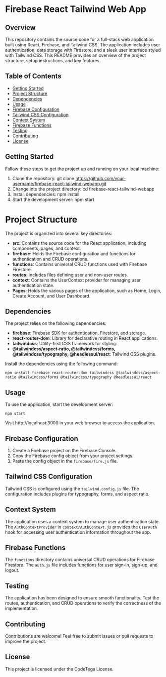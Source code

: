 # Firebase React Tailwind Web App

## Overview
This repository contains the source code for a full-stack web application built using React, Firebase, and Tailwind CSS. The application includes user authentication, data storage with Firestore, and a sleek user interface styled with Tailwind CSS. This README provides an overview of the project structure, setup instructions, and key features.

## Table of Contents
- [Getting Started](#getting-started)
- [Project Structure](#project-structure)
- [Dependencies](#dependencies)
- [Usage](#usage)
- [Firebase Configuration](#firebase-configuration)
- [Tailwind CSS Configuration](#tailwind-css-configuration)
- [Context System](#context-system)
- [Firebase Functions](#firebase-functions)
- [Testing](#testing)
- [Contributing](#contributing)
- [License](#license)

## Getting Started
Follow these steps to get the project up and running on your local machine:

1. Clone the repository: git clone https://github.com/your-username/firebase-react-tailwind-webapp.git
2. Change into the project directory: cd firebase-react-tailwind-webapp
3. Install dependencies: npm install
4. Start the development server: npm start

# Project Structure
The project is organized into several key directories:

- **src**: Contains the source code for the React application, including components, pages, and context.
- **firebase**: Holds the Firebase configuration and functions for authentication and CRUD operations.
- **functions**: Contains universal CRUD functions used with Firebase Firestore.
- **routes**: Includes files defining user and non-user routes.
- **context**: Contains the UserContext provider for managing user authentication state.
- **Pages**: Holds the various pages of the application, such as Home, Login, Create Account, and User Dashboard.

## Dependencies
The project relies on the following dependencies:

- **firebase**: Firebase SDK for authentication, Firestore, and storage.
- **react-router-dom**: Library for declarative routing in React applications.
- **tailwindcss**: Utility-first CSS framework for styling.
- **@tailwindcss/aspect-ratio, @tailwindcss/forms, @tailwindcss/typography, @headlessui/react**: Tailwind CSS plugins.

Install the dependencies using the following command:


```
npm install firebase react-router-dom tailwindcss @tailwindcss/aspect-ratio @tailwindcss/forms @tailwindcss/typography @headlessui/react
```
## Usage
To use the application, start the development server:

```
npm start
```
Visit http://localhost:3000 in your web browser to access the application.

## Firebase Configuration
1. Create a Firebase project on the Firebase Console.
2. Copy the Firebase config object from your project settings.
3. Paste the config object in the `firebase/fire.js` file.

## Tailwind CSS Configuration
Tailwind CSS is configured using the `tailwind.config.js` file. The configuration includes plugins for typography, forms, and aspect ratio.

## Context System
The application uses a context system to manage user authentication state. The `AuthContextProvider` in `context/AuthContext.js` provides the `UserAuth` hook for accessing user authentication information throughout the app.

## Firebase Functions
The `functions` directory contains universal CRUD operations for Firebase Firestore. The `auth.js` file includes functions for user sign-in, sign-up, and logout.

## Testing
The application has been designed to ensure smooth functionality. Test the routes, authentication, and CRUD operations to verify the correctness of the implementation.

## Contributing
Contributions are welcome! Feel free to submit issues or pull requests to improve the project.

## License
This project is licensed under the CodeTega License.